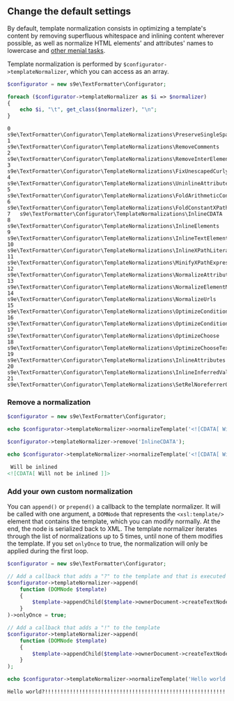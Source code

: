 <h2>Change the default settings</h2>

By default, template normalization consists in optimizing a template's content by removing superfluous whitespace and inlining content wherever possible, as well as normalize HTML elements' and attributes' names to lowercase and [other menial tasks](https://github.com/s9e/TextFormatter/tree/master/src/Configurator/TemplateNormalizations).

Template normalization is performed by `$configurator->templateNormalizer`, which you can access as an array.

```php
$configurator = new s9e\TextFormatter\Configurator;

foreach ($configurator->templateNormalizer as $i => $normalizer)
{
	echo $i, "\t", get_class($normalizer), "\n";
}
```
```
0	s9e\TextFormatter\Configurator\TemplateNormalizations\PreserveSingleSpaces
1	s9e\TextFormatter\Configurator\TemplateNormalizations\RemoveComments
2	s9e\TextFormatter\Configurator\TemplateNormalizations\RemoveInterElementWhitespace
3	s9e\TextFormatter\Configurator\TemplateNormalizations\FixUnescapedCurlyBracesInHtmlAttributes
4	s9e\TextFormatter\Configurator\TemplateNormalizations\UninlineAttributes
5	s9e\TextFormatter\Configurator\TemplateNormalizations\FoldArithmeticConstants
6	s9e\TextFormatter\Configurator\TemplateNormalizations\FoldConstantXPathExpressions
7	s9e\TextFormatter\Configurator\TemplateNormalizations\InlineCDATA
8	s9e\TextFormatter\Configurator\TemplateNormalizations\InlineElements
9	s9e\TextFormatter\Configurator\TemplateNormalizations\InlineTextElements
10	s9e\TextFormatter\Configurator\TemplateNormalizations\InlineXPathLiterals
11	s9e\TextFormatter\Configurator\TemplateNormalizations\MinifyXPathExpressions
12	s9e\TextFormatter\Configurator\TemplateNormalizations\NormalizeAttributeNames
13	s9e\TextFormatter\Configurator\TemplateNormalizations\NormalizeElementNames
14	s9e\TextFormatter\Configurator\TemplateNormalizations\NormalizeUrls
15	s9e\TextFormatter\Configurator\TemplateNormalizations\OptimizeConditionalAttributes
16	s9e\TextFormatter\Configurator\TemplateNormalizations\OptimizeConditionalValueOf
17	s9e\TextFormatter\Configurator\TemplateNormalizations\OptimizeChoose
18	s9e\TextFormatter\Configurator\TemplateNormalizations\OptimizeChooseText
19	s9e\TextFormatter\Configurator\TemplateNormalizations\InlineAttributes
20	s9e\TextFormatter\Configurator\TemplateNormalizations\InlineInferredValues
21	s9e\TextFormatter\Configurator\TemplateNormalizations\SetRelNoreferrerOnTargetedLinks
```

### Remove a normalization

```php
$configurator = new s9e\TextFormatter\Configurator;

echo $configurator->templateNormalizer->normalizeTemplate('<![CDATA[ Will be inlined ]]>'), "\n";

$configurator->templateNormalizer->remove('InlineCDATA');

echo $configurator->templateNormalizer->normalizeTemplate('<![CDATA[ Will not be inlined ]]>');
```
```html
 Will be inlined 
<![CDATA[ Will not be inlined ]]>
```

### Add your own custom normalization

You can `append()` or `prepend()` a callback to the template normalizer. It will be called with one argument, a `DOMNode` that represents the `<xsl:template/>` element that contains the template, which you can modify normally. At the end, the node is serialized back to XML. The template normalizer iterates through the list of normalizations up to 5 times, until none of them modifies the template. If you set `onlyOnce` to true, the normalization will only be applied during the first loop.

```php
$configurator = new s9e\TextFormatter\Configurator;

// Add a callback that adds a "?" to the template and that is executed only once
$configurator->templateNormalizer->append(
	function (DOMNode $template)
	{
		$template->appendChild($template->ownerDocument->createTextNode('?'));
	}
)->onlyOnce = true;

// Add a callback that adds a "!" to the template
$configurator->templateNormalizer->append(
	function (DOMNode $template)
	{
		$template->appendChild($template->ownerDocument->createTextNode('!'));
	}
);

echo $configurator->templateNormalizer->normalizeTemplate('Hello world');
```
```html
Hello world?!!!!!!!!!!!!!!!!!!!!!!!!!!!!!!!!!!!!!!!!!!!!!!!!!!!!!!!!!!!!!!!!!!!!!!!!!!!!!!!!!!!!!!!!!!!!!!!!!!!!
```
